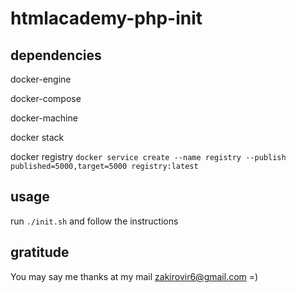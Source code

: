 # htmlacademy-php-init

## dependencies

docker-engine

docker-compose

docker-machine

docker stack

docker registry `docker service create --name registry --publish published=5000,target=5000 registry:latest`

## usage
run `./init.sh` and follow the instructions

## gratitude
You may say me thanks at my mail zakirovir6@gmail.com =)
